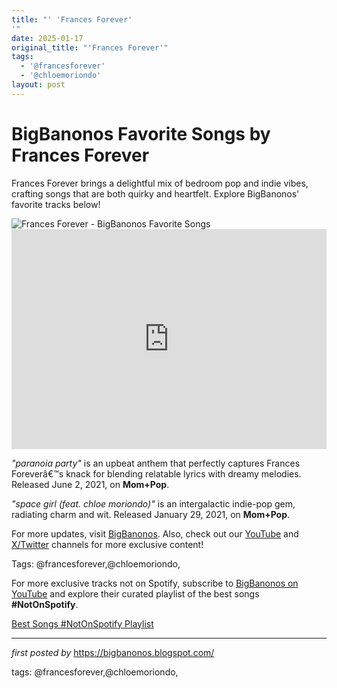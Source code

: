 ```yaml
---
title: "' 'Frances Forever'
'"
date: 2025-01-17
original_title: "'Frances Forever'"
tags:
  - '@francesforever'
  - '@chloemoriondo'
layout: post
---
```

<!-- Title of the Post -->
<h1 >BigBanonos Favorite Songs by Frances Forever</h1> <!-- Introductory Text -->
<p >Frances Forever brings a delightful mix of bedroom pop and indie vibes, crafting songs that are both quirky and heartfelt. Explore BigBanonos' favorite tracks below!</p> <!-- Featured Image -->
<div > <img src="https://i.scdn.co/image/ab6761610000e5eb2ebaa817f74f400bf3f6f96c" alt="Frances Forever - BigBanonos Favorite Songs" />
</div> <!-- Spotify Embed -->
<div > <iframe src="https://open.spotify.com/embed/playlist/1MPcVHfbAzWPwUiUQmuMFp?utm_source=generator" width="100%" height="352" frameborder="0" allowfullscreen="" allow="autoplay; clipboard-write; encrypted-media; fullscreen; picture-in-picture" loading="lazy"></iframe>
</div> <!-- Song Information -->
<div > <p><em>"paranoia party"</em> is an upbeat anthem that perfectly captures Frances Foreverâ€™s knack for blending relatable lyrics with dreamy melodies. Released June 2, 2021, on <strong>Mom+Pop</strong>.</p> <p><em>"space girl (feat. chloe moriondo)"</em> is an intergalactic indie-pop gem, radiating charm and wit. Released January 29, 2021, on <strong>Mom+Pop</strong>.</p>
</div> <!-- Footer Links -->
<div > <p>For more updates, visit <a href="https://bigbanonos.blogspot.com/" target="_blank">BigBanonos</a>. Also, check out our <a href="https://www.youtube.com/@BigBanonos" target="_blank">YouTube</a> and <a href="https://x.com/bigbanonos" target="_blank">X/Twitter</a> channels for more exclusive content!</p>
</div> <!-- Tags -->
<p >Tags: @francesforever,@chloemoriondo,</p>


<!--Subscribe and Playlist Links-->
<div>
    <p>For more exclusive tracks not on Spotify, subscribe to <a href="https://www.youtube.com/@BigBanonos" target="_blank">BigBanonos on YouTube</a> and explore their curated playlist of the best songs <strong>#NotOnSpotify</strong>.</p>
    <p><a href="https://www.youtube.com/playlist?list=PLtuNtuTatqI0kFahUCbtbfenC_ET5O_tr" target="_blank">Best Songs #NotOnSpotify Playlist<br /></a></p></div>

<hr />

<p><em>first posted by</em> <a href="https://bigbanonos.blogspot.com/" rel="noopener" target="_new">https://bigbanonos.blogspot.com/</a></p>

<p>tags: @francesforever,@chloemoriondo,</p>
